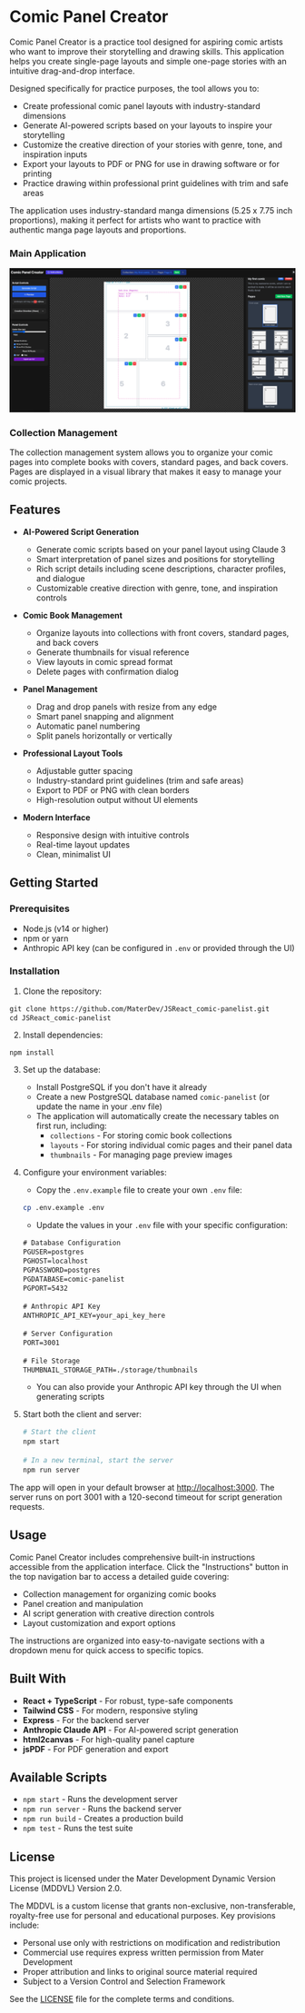 # Comic Panel Creator

Comic Panel Creator is a practice tool designed for aspiring comic artists who want to improve their storytelling and drawing skills. This application helps you create single-page layouts and simple one-page stories with an intuitive drag-and-drop interface. 

Designed specifically for practice purposes, the tool allows you to:
- Create professional comic panel layouts with industry-standard dimensions
- Generate AI-powered scripts based on your layouts to inspire your storytelling
- Customize the creative direction of your stories with genre, tone, and inspiration inputs
- Export your layouts to PDF or PNG for use in drawing software or for printing
- Practice drawing within professional print guidelines with trim and safe areas

The application uses industry-standard manga dimensions (5.25 x 7.75 inch proportions), making it perfect for artists who want to practice with authentic manga page layouts and proportions.

### Main Application
![Comic Panel Creator Screenshot](/images/full-app.png)

### Collection Management
The collection management system allows you to organize your comic pages into complete books with covers, standard pages, and back covers. Pages are displayed in a visual library that makes it easy to manage your comic projects.

## Features

- **AI-Powered Script Generation**
  - Generate comic scripts based on your panel layout using Claude 3
  - Smart interpretation of panel sizes and positions for storytelling
  - Rich script details including scene descriptions, character profiles, and dialogue
  - Customizable creative direction with genre, tone, and inspiration controls

- **Comic Book Management**
  - Organize layouts into collections with front covers, standard pages, and back covers
  - Generate thumbnails for visual reference
  - View layouts in comic spread format
  - Delete pages with confirmation dialog

- **Panel Management**
  - Drag and drop panels with resize from any edge
  - Smart panel snapping and alignment
  - Automatic panel numbering
  - Split panels horizontally or vertically

- **Professional Layout Tools**
  - Adjustable gutter spacing
  - Industry-standard print guidelines (trim and safe areas)
  - Export to PDF or PNG with clean borders
  - High-resolution output without UI elements

- **Modern Interface**
  - Responsive design with intuitive controls
  - Real-time layout updates
  - Clean, minimalist UI

## Getting Started

### Prerequisites

- Node.js (v14 or higher)
- npm or yarn
- Anthropic API key (can be configured in `.env` or provided through the UI)

### Installation

1. Clone the repository:
```
git clone https://github.com/MaterDev/JSReact_comic-panelist.git
cd JSReact_comic-panelist
```

2. Install dependencies:
```
npm install
```

3. Set up the database:
   - Install PostgreSQL if you don't have it already
   - Create a new PostgreSQL database named `comic-panelist` (or update the name in your .env file)
   - The application will automatically create the necessary tables on first run, including:
     - `collections` - For storing comic book collections
     - `layouts` - For storing individual comic pages and their panel data
     - `thumbnails` - For managing page preview images

4. Configure your environment variables:
   - Copy the `.env.example` file to create your own `.env` file:
   ```bash
   cp .env.example .env
   ```
   - Update the values in your `.env` file with your specific configuration:
   ```
   # Database Configuration
   PGUSER=postgres
   PGHOST=localhost
   PGPASSWORD=postgres
   PGDATABASE=comic-panelist
   PGPORT=5432
   
   # Anthropic API Key
   ANTHROPIC_API_KEY=your_api_key_here
   
   # Server Configuration
   PORT=3001
   
   # File Storage
   THUMBNAIL_STORAGE_PATH=./storage/thumbnails
   ```
   - You can also provide your Anthropic API key through the UI when generating scripts

5. Start both the client and server:
   ```bash
   # Start the client
   npm start
   
   # In a new terminal, start the server
   npm run server
   ```

The app will open in your default browser at [http://localhost:3000](http://localhost:3000). The server runs on port 3001 with a 120-second timeout for script generation requests.

## Usage

Comic Panel Creator includes comprehensive built-in instructions accessible from the application interface. Click the "Instructions" button in the top navigation bar to access a detailed guide covering:

- Collection management for organizing comic books
- Panel creation and manipulation
- AI script generation with creative direction controls
- Layout customization and export options

The instructions are organized into easy-to-navigate sections with a dropdown menu for quick access to specific topics.

## Built With

- **React + TypeScript** - For robust, type-safe components
- **Tailwind CSS** - For modern, responsive styling
- **Express** - For the backend server
- **Anthropic Claude API** - For AI-powered script generation
- **html2canvas** - For high-quality panel capture
- **jsPDF** - For PDF generation and export

## Available Scripts

- `npm start` - Runs the development server
- `npm run server` - Runs the backend server
- `npm run build` - Creates a production build
- `npm test` - Runs the test suite

## License

This project is licensed under the Mater Development Dynamic Version License (MDDVL) Version 2.0.

The MDDVL is a custom license that grants non-exclusive, non-transferable, royalty-free use for personal and educational purposes. Key provisions include:

- Personal use only with restrictions on modification and redistribution
- Commercial use requires express written permission from Mater Development
- Proper attribution and links to original source material required
- Subject to a Version Control and Selection Framework

See the [LICENSE](LICENSE) file for the complete terms and conditions.
